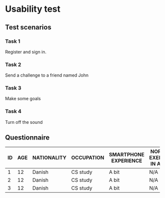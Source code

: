 # Usability test

## Test scenarios

### Task 1

Register and sign in.

### Task 2

Send a challenge to a friend named John

### Task 3

Make some goals

### Task 4

Turn off the sound

## Questionnaire

| ID | AGE | NATIONALITY | OCCUPATION | SMARTPHONE EXPERIENCE | NORMAL EXERCISE IN A DAY |
|----|-----|-------------|------------|-----------------------|--------------------------|
| 1  |  12 |    Danish   | CS study   |        A bit          |           N/A            |
| 2  |  12 |    Danish   | CS study   |        A bit          |           N/A            |
| 3  |  12 |    Danish   | CS study   |        A bit          |           N/A            |

